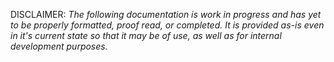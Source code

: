 DISCLAIMER: *The following documentation is work in progress and has yet to be
properly formatted, proof read, or completed. It is provided as-is even in it's
current state so that it may be of use, as well as for internal development
purposes.*

